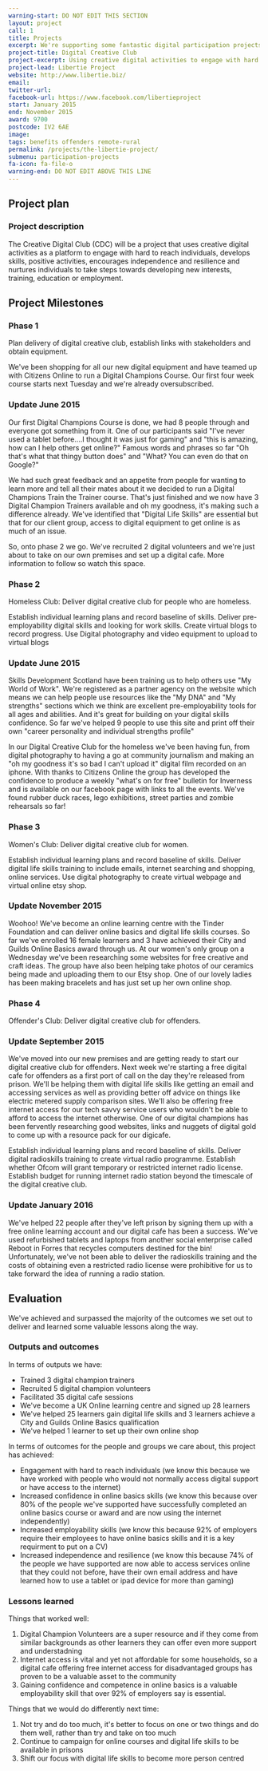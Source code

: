 ```yaml
---
warning-start: DO NOT EDIT THIS SECTION
layout: project
call: 1
title: Projects
excerpt: We're supporting some fantastic digital participation projects. Here are their stories.
project-title: Digital Creative Club
project-excerpt: Using creative digital activities to engage with hard to reach individuals.
project-lead: Libertie Project
website: http://www.libertie.biz/
email:
twitter-url:
facebook-url: https://www.facebook.com/libertieproject
start: January 2015
end: November 2015
award: 9700
postcode: IV2 6AE
image:
tags: benefits offenders remote-rural
permalink: /projects/the-libertie-project/
submenu: participation-projects
fa-icon: fa-file-o
warning-end: DO NOT EDIT ABOVE THIS LINE
---
```


## Project plan

### Project description

The Creative Digital Club (CDC) will be a project that uses creative digital activities as a platform to engage with hard to reach individuals, develops skills, positive activities, encourages independence and resilience and nurtures individuals to take steps towards developing new interests, training, education or employment.

## Project Milestones

### Phase 1

Plan delivery of digital creative club, establish links with stakeholders and obtain equipment.

We've been shopping for all our new digital equipment and have teamed up with Citizens Online to run a Digital Champions Course. Our first four week course starts next Tuesday and we're already oversubscribed.

### Update June 2015

Our first Digital Champions Course is done, we had 8 people through and everyone got something from it. One of our participants said "I've never used a tablet before....I thought it was just for gaming" and "this is amazing, how can I help others get online?" Famous words and phrases so far "Oh that's what that thingy button does" and "What? You can even do that on Google?"

We had such great feedback and an appetite from people for wanting to learn more and tell all their mates about it we decided to run a Digital Champions Train the Trainer course. That's just finished and we now have 3 Digital Champion Trainers available and oh my goodness, it's making such a difference already. We've identified that "Digital Life Skills" are essential but that for our client group, access to digital equipment to get online is as much of an issue.

So, onto phase 2 we go. We've recruited 2 digital volunteers and we're just about to take on our own premises and set up a digital cafe. More information to follow so watch this space.

### Phase 2

Homeless Club: Deliver digital creative club for people who are homeless.

Establish individual learning plans and record baseline of skills. Deliver pre-employability digital skills and looking for work skills. Create virtual blogs to record progress. Use Digital photography and video equipment to upload to virtual blogs

### Update June 2015

Skills Development Scotland have been training us to help others use "My World of Work". We're registered as a partner agency on the website which means we can help people use resources like the "My DNA" and "My strengths" sections which we think are excellent pre-employability tools for all ages and abilities. And it's great for building on your digital skills confidence. So far we've helped 9 people to use this site and print off their own "career personality and individual strengths profile"

In our Digital Creative Club for the homeless we've been having fun, from digital photography to having a go at community journalism and making an "oh my goodness it's so bad I can't upload it" digital film recorded on an iphone. With thanks to Citizens Online the group has developed the confidence to produce a weekly "what's on for free" bulletin for Inverness and is available on our facebook page with links to all the events. We've found rubber duck races, lego exhibitions, street parties and zombie rehearsals so far!

### Phase 3

Women's Club: Deliver digital creative club for women.

Establish individual learning plans and record baseline of skills. Deliver digital life skills training to include emails, internet searching and shopping, online services. Use digital photography to create virtual webpage and virtual online etsy shop.

### Update November 2015

Woohoo! We've become an online learning centre with the Tinder Foundation and can deliver online basics and digital life skills courses. So far we've enrolled 16 female learners and 3 have achieved their City and Guilds Online Basics award through us. At our women's only group on a Wednesday we've been researching some websites for free creative and craft ideas. The group have also been helping take photos of our ceramics being made and uploading them to our Etsy shop. One of our lovely ladies has been making bracelets and has just set up her own online shop.

### Phase 4

Offender's Club: Deliver digital creative club for offenders.

### Update September 2015

We've moved into our new premises and are getting ready to start our digital creative club for offenders. Next week we're starting a free digital cafe for offenders as a first port of call on the day they're released from prison. We'll be helping them with digital life skills like getting an email and accessing services as well as providing better off advice on things like electric metered supply comparison sites. We'll also be offering free internet access for our tech savvy service users who wouldn't be able to afford to access the internet otherwise. One of our digital champions has been fervently researching good websites, links and nuggets of digital gold to come up with a resource pack for our digicafe.

Establish individual learning plans and record baseline of skills. Deliver digital radioskills training to create virtual radio programme. Establish whether Ofcom will grant temporary or restricted internet radio license. Establish budget for running internet radio station beyond the timescale of the digital creative club.

### Update January 2016

We've helped 22 people after they've left prison by signing them up with a free online learning account and our digital cafe has been a success. We've used refurbished tablets and laptops from another social enterprise called Reboot in Forres that recycles computers destined for the bin! Unfortunately, we've not been able to deliver the radioskills training and the costs of obtaining even a restricted radio license were prohibitive for us to take forward the idea of running a radio station.

## Evaluation

We've achieved and surpassed the majority of the outcomes we set out to deliver and learned some valuable lessons along the way.

### Outputs and outcomes

In terms of outputs we have:

- Trained 3 digital champion trainers
- Recruited 5 digital champion volunteers
- Facilitated 35 digital cafe sessions
- We've become a UK Online learning centre and signed up 28 learners
- We've helped 25 learners gain digital life skills and 3 learners achieve a City and Guilds Online Basics qualification
- We've helped 1 learner to set up their own online shop

In terms of outcomes for the people and groups we care about, this project has achieved:

- Engagement with hard to reach individuals (we know this because we have worked with people who would not normally access digital support or have access to the internet)
- Increased confidence in online basics skills (we know this because over 80% of the people we've supported have successfully completed an online basics course or award and are now using the internet independently)
- Increased employability skills (we know this because 92% of employers require their employees to have online basics skills and it is a key requirment to put on a CV)
- Increased independence and resilience (we know this because 74% of the people we have supported are now able to access services online that they could not before, have their own email address and have learned how to use a tablet or ipad device for more than gaming)

### Lessons learned

Things that worked well:

1. Digital Champion Volunteers are a super resource and if they come from similar backgrounds as other learners they can offer even more support and understadning
2. Internet access is vital and yet not affordable for some households, so a digital cafe offering free internet access for disadvantaged groups has proven to be a valuable asset to the community
3. Gaining confidence and competence in online basics is a valuable employability skill that over 92% of employers say is essential.

Things that we would do differently next time:

1. Not try and do too much, it's better to focus on one or two things and do them well, rather than try and take on too much
2. Continue to campaign for online courses and digital life skills to be available in prisons
3. Shift our focus with digital life skills to become more person centred

